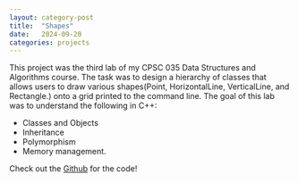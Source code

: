 ```yaml
---
layout: category-post
title:  "Shapes"
date:   2024-09-20
categories: projects
---
```

This project was the third lab of my CPSC 035 Data Structures and Algorithms course. The task was to design a hierarchy of classes that allows users to draw various shapes(Point, HorizontalLine, VerticalLine, and Rectangle.) onto a grid printed to the command line. The goal of this lab was to understand the following in C++: 
* Classes and Objects
* Inheritance
* Polymorphism
* Memory management. 

Check out the [Github][github] for the code! 

[github]: https://gitfront.io/r/ihsu1/d5gbmr4DrUpk/QuickSort/